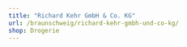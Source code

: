 ```yaml
---
title: "Richard Kehr GmbH & Co. KG"
url: /braunschweig/richard-kehr-gmbh-und-co-kg/
shop: Drogerie
---
```

